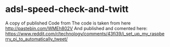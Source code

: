 # adsl-speed-check-and-twitt
A copy of published Code from 
The code is taken from here 
http://pastebin.com/WMEh802V
And published and comented here:
https://www.reddit.com/r/technology/comments/43fi39/i_set_up_my_raspberry_pi_to_automatically_tweet/
